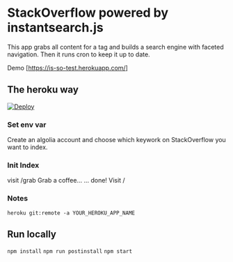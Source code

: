 # StackOverflow powered by instantsearch.js

This app grabs all content for a tag and builds a search engine with faceted navigation.
Then it runs cron to keep it up to date.

Demo [https://is-so-test.herokuapp.com/]


## The heroku way

[![Deploy](https://www.herokucdn.com/deploy/button.svg)](https://heroku.com/deploy)

### Set env var

Create an algolia account and choose which keywork on StackOverflow you want to index.

### Init Index

visit /grab
Grab a coffee...
... done!
Visit /

### Notes
```heroku git:remote -a YOUR_HEROKU_APP_NAME```

## Run locally

```npm install```
```npm run postinstall```
```npm start```
